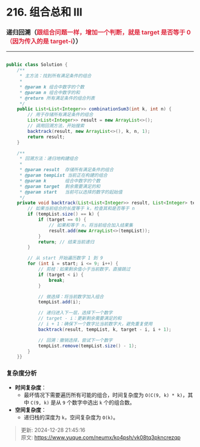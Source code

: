 # 216. 组合总和 III

### **递归回溯（****<font style="color:#DF2A3F;">跟组合问题一样，增加一个判断，就是 target 是否等于 0（因为传入的是 target-i</font>****））**
---

```java

public class Solution {
    /**
     * 主方法：找到所有满足条件的组合
     *
     * @param k 组合中数字的个数
     * @param n 组合中数字的和
     * @return 所有满足条件的组合列表
     */
    public List<List<Integer>> combinationSum3(int k, int n) {
        // 用于存储所有满足条件的组合
        List<List<Integer>> result = new ArrayList<>();
        // 调用回溯方法，开始搜索
        backtrack(result, new ArrayList<>(), k, n, 1);
        return result;
    }

    /**
     * 回溯方法：递归地构建组合
     *
     * @param result  存储所有满足条件的组合
     * @param tempList 当前正在构建的组合
     * @param k       组合中数字的个数
     * @param target  剩余需要满足的和
     * @param start   当前可以选择的数字的起始值
     */
    private void backtrack(List<List<Integer>> result, List<Integer> tempList, int k, int target, int start) {
        // 如果当前组合的长度等于 k，检查其和是否等于 n
        if (tempList.size() == k) {
            if (target == 0) {
                // 如果和等于 n，将当前组合加入结果集
                result.add(new ArrayList<>(tempList));
            }
            return; // 结束当前递归
        }

        // 从 start 开始遍历数字 1 到 9
        for (int i = start; i <= 9; i++) {
            // 剪枝：如果剩余值小于当前数字，直接跳过
            if (target < i) {
                break;
            }

            // 做选择：将当前数字加入组合
            tempList.add(i);

            // 递归进入下一层，选择下一个数字
            // target - i：更新剩余需要满足的和
            // i + 1：确保下一个数字比当前数字大，避免重复使用
            backtrack(result, tempList, k, target - i, i + 1);

            // 回溯：撤销选择，尝试下一个数字
            tempList.remove(tempList.size() - 1);
        }
    }}
```



### **复杂度分析**
+ **时间复杂度**：
    - 最坏情况下需要遍历所有可能的组合，时间复杂度为 `O(C(9, k) * k)`，其中 `C(9, k)` 是从 `9` 个数字中选出 `k` 个的组合数。
+ **空间复杂度**：
    - 递归栈的深度为 `k`，空间复杂度为 `O(k)`。









> 更新: 2024-12-28 21:45:16  
> 原文: <https://www.yuque.com/neumx/ko4psh/vk08tq3pkncrezqp>